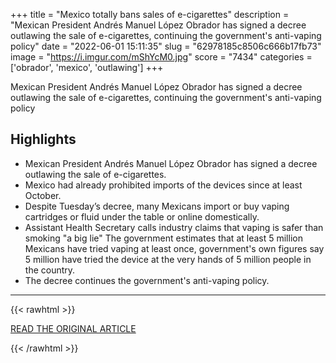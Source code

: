 +++
title = "Mexico totally bans sales of e-cigarettes"
description = "Mexican President Andrés Manuel López Obrador has signed a decree outlawing the sale of e-cigarettes, continuing the government's anti-vaping policy"
date = "2022-06-01 15:11:35"
slug = "62978185c8506c666b17fb73"
image = "https://i.imgur.com/mShYcM0.jpg"
score = "7434"
categories = ['obrador', 'mexico', 'outlawing']
+++

Mexican President Andrés Manuel López Obrador has signed a decree outlawing the sale of e-cigarettes, continuing the government's anti-vaping policy

## Highlights

- Mexican President Andrés Manuel López Obrador has signed a decree outlawing the sale of e-cigarettes.
- Mexico had already prohibited imports of the devices since at least October.
- Despite Tuesday’s decree, many Mexicans import or buy vaping cartridges or fluid under the table or online domestically.
- Assistant Health Secretary calls industry claims that vaping is safer than smoking "a big lie" The government estimates that at least 5 million Mexicans have tried vaping at least once, government's own figures say 5 million have tried the device at the very hands of 5 million people in the country.
- The decree continues the government's anti-vaping policy.

---

{{< rawhtml >}}
  <p class="article-category">
    <a target="_blank" href="https://abcnews.go.com/Health/wireStory/mexico-totally-bans-sales-cigarettes-85091003">READ THE ORIGINAL ARTICLE</a>
  </p>
{{< /rawhtml >}}
